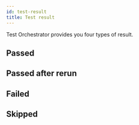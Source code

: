 ```yaml
---
id: test-result
title: Test result
---
```


Test Orchestrator provides you four types of result.

## Passed

## Passed after rerun

## Failed

## Skipped
